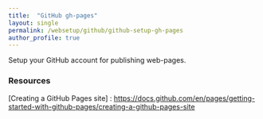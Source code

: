 ```yaml
---
title:  "GitHub gh-pages"
layout: single
permalink: /websetup/github/github-setup-gh-pages
author_profile: true
---
```


Setup your GitHub account for publishing web-pages.


### Resources

[Creating a GitHub Pages site] : https://docs.github.com/en/pages/getting-started-with-github-pages/creating-a-github-pages-site
